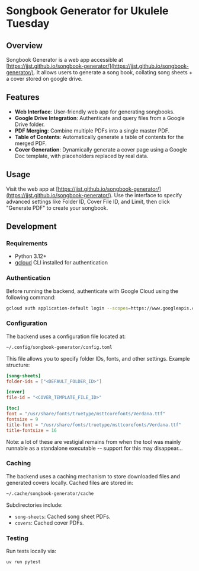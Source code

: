 # Songbook Generator for Ukulele Tuesday

## Overview

Songbook Generator is a web app accessible at
[https://jjst.github.io/songbook-generator/](https://jjst.github.io/songbook-generator/). It allows users to generate a
song book, collating song sheets + a cover stored on google drive.

## Features

- **Web Interface**: User-friendly web app for generating songbooks.
- **Google Drive Integration**: Authenticate and query files from a Google Drive folder.
- **PDF Merging**: Combine multiple PDFs into a single master PDF.
- **Table of Contents**: Automatically generate a table of contents for the merged PDF.
- **Cover Generation**: Dynamically generate a cover page using a Google Doc template, with placeholders replaced by real data.

## Usage

Visit the web app at [https://jjst.github.io/songbook-generator/](https://jjst.github.io/songbook-generator/). Use the
interface to specify advanced settings like Folder ID, Cover File ID, and Limit, then click "Generate PDF" to create
your songbook.

## Development

### Requirements
- Python 3.12+
- [gcloud](https://cloud.google.com/sdk/docs/install) CLI installed for authentication

### Authentication
Before running the backend, authenticate with Google Cloud using the following command:
```bash
gcloud auth application-default login --scopes=https://www.googleapis.com/auth/drive.file,https://www.googleapis.com/auth/documents,https://www.googleapis.com/auth/cloud-platform
```

### Configuration
The backend uses a configuration file located at:
```bash
~/.config/songbook-generator/config.toml
```
This file allows you to specify folder IDs, fonts, and other settings. Example structure:
```toml
[song-sheets]
folder-ids = ["<DEFAULT_FOLDER_ID>"]

[cover]
file-id = "<COVER_TEMPLATE_FILE_ID>"

[toc]
font = "/usr/share/fonts/truetype/msttcorefonts/Verdana.ttf"
fontsize = 9
title-font = "/usr/share/fonts/truetype/msttcorefonts/Verdana.ttf"
title-fontsize = 16
```

Note: a lot of these are vestigial remains from when the tool was mainly runnable as a standalone executable -- support
for this may disappear...

### Caching
The backend uses a caching mechanism to store downloaded files and generated covers locally. Cached files are stored in:
```bash
~/.cache/songbook-generator/cache
```
Subdirectories include:
- `song-sheets`: Cached song sheet PDFs.
- `covers`: Cached cover PDFs.

### Testing

Run tests locally via:
```bash
uv run pytest
```
